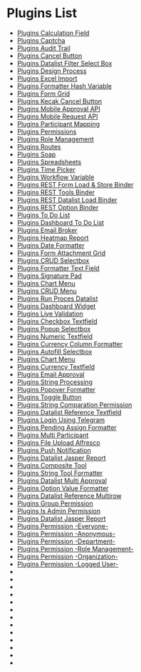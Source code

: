 # Plugins List
- [Plugins Calculation Field](https://kinnara-digital-studio.github.io/kecak-workflow/#/PluginsList_CalculationField)
- [Plugins Captcha](https://kinnara-digital-studio.github.io/kecak-workflow/#/pluginsList_Captcha)
- [Plugins Audit Trail](https://kinnara-digital-studio.github.io/kecak-workflow/#/PluginsList_auditTrail)
- [Plugins Cancel Button](https://kinnara-digital-studio.github.io/kecak-workflow/#/PluginsList_cancelButton)
- [Plugins Datalist Filter Select Box](https://kinnara-digital-studio.github.io/kecak-workflow/#/pluginsList_datalistFilter_selectBox)
- [Plugins Design Process](https://kinnara-digital-studio.github.io/kecak-workflow/#/PluginsList_DesignProcess)
- [Plugins Excel Import](https://kinnara-digital-studio.github.io/kecak-workflow/#/PluginsList_excelImport)
- [Plugins Formatter Hash Variable](https://kinnara-digital-studio.github.io/kecak-workflow/#/PluginsList_FormatterHashVariable)
- [Plugins Form Grid](https://kinnara-digital-studio.github.io/kecak-workflow/#/PluginsList_formGrid)
- [Plugins Kecak Cancel Button](https://kinnara-digital-studio.github.io/kecak-workflow/#/pluginsList_kecakCancelButton)
- [Plugins Mobile Approval API](https://kinnara-digital-studio.github.io/kecak-workflow/#/pluginsList_mobileApprovalAPI)
- [Plugins Mobile Request API](https://kinnara-digital-studio.github.io/kecak-workflow/#/pluginsList_mobileRequestAPI)
- [Plugins Participant Mapping](https://kinnara-digital-studio.github.io/kecak-workflow/#/PluginsList_ParticipantMapping)
- [Plugins Permissions](https://kinnara-digital-studio.github.io/kecak-workflow/#/pluginsList_permissions)
- [Plugins Role Management](https://kinnara-digital-studio.github.io/kecak-workflow/#/PluginsList_RoleManagement)
- [Plugins Routes](https://kinnara-digital-studio.github.io/kecak-workflow/#/PluginsList_Routes)
- [Plugins Soap](https://kinnara-digital-studio.github.io/kecak-workflow/#/pluginsList_soap)
- [Plugins Spreadsheets](https://kinnara-digital-studio.github.io/kecak-workflow/#/pluginsList_spreadsheets)
- [Plugins Time Picker](https://kinnara-digital-studio.github.io/kecak-workflow/#/pluginsList_timePicker)
- [Plugins Workflow Variable](https://kinnara-digital-studio.github.io/kecak-workflow/#/PluginsList_WorkflowVariable)
- [Plugins REST Form Load & Store Binder](https://kinnara-digital-studio.github.io/kecak-workflow/#/pluginsList_RestAPIForm)
- [Plugins REST Tools Binder](https://kinnara-digital-studio.github.io/kecak-workflow/#/pluginsList_RestAPIToolBinder)
- [Plugins REST Datalist Load Binder](https://kinnara-digital-studio.github.io/kecak-workflow/#/pluginsList_RestAPIDatalist)
- [Plugins REST Option Binder](https://kinnara-digital-studio.github.io/kecak-workflow/#/pluginsList_RestAPIOptionBinder)
- [Plugins To Do List](https://kinnara-digital-studio.github.io/kecak-workflow/#/pluginslist_todolist)
- [Plugins Dashboard To Do List](https://kinnara-digital-studio.github.io/kecak-workflow/#/pluginsList_dashboardTodolist)
- [Plugins Email Broker](https://kinnara-digital-studio.github.io/kecak-workflow/#/pluginsList_emailBroker)
- [Plugins Heatmap Report](https://kinnara-digital-studio.github.io/kecak-workflow/#/pluginsList_heatmapReport2)
- [Plugins Date Formatter](https://kinnara-digital-studio.github.io/kecak-workflow/#/pluginsList_dateFormatter)
- [Plugins Form Attachment Grid](https://kinnara-digital-studio.github.io/kecak-workflow/#/pluginsList_formAttachmentGrid)
- [Plugins CRUD Selectbox](https://kinnara-digital-studio.github.io/kecak-workflow/#/pluginsList_crudSelectbox)
- [Plugins Formatter Text Field](https://kinnara-digital-studio.github.io/kecak-workflow/#/pluginsList_formatterTextfield)
- [Plugins Signature Pad](https://kinnara-digital-studio.github.io/kecak-workflow/#/pluginsList_signaturePad)
- [Plugins Chart Menu](https://kinnara-digital-studio.github.io/kecak-workflow/#/pluginsList_chartMenu)
- [Plugins CRUD Menu](https://kinnara-digital-studio.github.io/kecak-workflow/#/pluginsList_crudMenu)
- [Plugins Run Proces Datalist](https://kinnara-digital-studio.github.io/kecak-workflow/#/pluginsList_runProcessDatalist)
- [Plugins Dashboard Widget](https://kinnara-digital-studio.github.io/kecak-workflow/#/pluginsList_dashboardWidget)
- [Plugins Live Validation](https://kinnara-digital-studio.github.io/kecak-workflow/#/pluginsList_liveValidation)
- [Plugins Checkbox Textfield](https://kinnara-digital-studio.github.io/kecak-workflow/#/pluginsList_checkboxTextfield)
- [Plugins Popup Selectbox](https://kinnara-digital-studio.github.io/kecak-workflow/#/pluginsList_popupSelectbox)
- [Plugins Numeric Textfield](https://kinnara-digital-studio.github.io/kecak-workflow/#/pluginsList_numericTextField)
- [Plugins Currency Column Formatter](https://kinnara-digital-studio.github.io/kecak-workflow/#/pluginsList_currencyColumnFormatter)
- [Plugins Autofill Selectbox](https://kinnara-digital-studio.github.io/kecak-workflow/#/PluginsList_autoFillSelectBox)
- [Plugins Chart Menu](https://kinnara-digital-studio.github.io/kecak-workflow/#/PluginsList_chartMenu)
- [Plugins Currency Textfield](https://kinnara-digital-studio.github.io/kecak-workflow/#/PluginsList_currencyTextfield)
- [Plugins Email Approval](https://kinnara-digital-studio.github.io/kecak-workflow/#/pluginsList_emailApproval)
- [Plugins String Processing](https://kinnara-digital-studio.github.io/kecak-workflow/#/pluginsList_stringProcessing)
- [Plugins Popover Formatter](https://kinnara-digital-studio.github.io/kecak-workflow/#/pluginsList_popoverFormatter)
- [Plugins Toggle Button](https://kinnara-digital-studio.github.io/kecak-workflow/#/pluginsList_toggleButton)
- [Plugins String Comparation Permission](https://kinnara-digital-studio.github.io/kecak-workflow/#/pluginsList_stringComparation)
- [Plugins Datalist Reference Textfield](https://kinnara-digital-studio.github.io/kecak-workflow/#/pluginsList_datalistReference)
- [Plugins Login Using Telegram](https://kinnara-digital-studio.github.io/kecak-workflow/#/pluginsList_loginTelegram)
- [Plugins Pending Assign Formatter](https://kinnara-digital-studio.github.io/kecak-workflow/#/pluginsList_pendingAssignFormatter)
- [Plugins Multi Participant](https://kinnara-digital-studio.github.io/kecak-workflow/#/pluginsList_multiParticipant)
- [Plugins File Upload Alfresco](https://kinnara-digital-studio.github.io/kecak-workflow/#/pluginsList_alfresco)
- [Plugins Push Notification](https://kinnara-digital-studio.github.io/kecak-workflow/#/pluginsList_pushNotification)
- [Plugins Datalist Jasper Report](https://kinnara-digital-studio.github.io/kecak-workflow/#/pluginsList_datalistJasperReport)
- [Plugins Composite Tool](https://kinnara-digital-studio.github.io/kecak-workflow/#/pluginsList_compositeTool)
- [Plugins String Tool Formatter](https://kinnara-digital-studio.github.io/kecak-workflow/#/pluginsList_stringToolsFormatter)
- [Plugins Datalist Multi Approval](https://kinnara-digital-studio.github.io/kecak-workflow/#/pluginsList_datalistMultiApproval)
- [Plugins Option Value Formatter](https://kinnara-digital-studio.github.io/kecak-workflow/#/pluginsList_optionValueFormatter)
- [Plugins Datalist Reference Multirow](https://kinnara-digital-studio.github.io/kecak-workflow/#/pluginsList_datalistReferenceMultirow)
- [Plugins Group Permission](https://kinnara-digital-studio.github.io/kecak-workflow/#/pluginsList_permissionGroup)
- [Plugins Is Admin Permission](https://kinnara-digital-studio.github.io/kecak-workflow/#/pluginsList_permissionIsAdmin)
- [Plugins Datalist Jasper Report](https://kinnara-digital-studio.github.io/kecak-workflow/#/pluginsList_datalistJasperReport)
- [Plugins Permission -Everyone-](https://kinnara-digital-studio.github.io/kecak-workflow/#/pluginsList_permissionEveryone)
- [Plugins Permission -Anonymous-](https://kinnara-digital-studio.github.io/kecak-workflow/#/pluginsList_permissionAnonymous)
- [Plugins Permission -Department-](https://kinnara-digital-studio.github.io/kecak-workflow/#/pluginsList_permissionDepartment)
- [Plugins Permission -Role Management-](https://kinnara-digital-studio.github.io/kecak-workflow/#/pluginsList_permissionRoleManagement)
- [Plugins Permission -Organization-](https://kinnara-digital-studio.github.io/kecak-workflow/#/pluginsList_permissionOrganization)
- [Plugins Permission -Logged User-](https://kinnara-digital-studio.github.io/kecak-workflow/#/pluginsList_permissionLoggedUser)
- [](https://kinnara-digital-studio.github.io/kecak-workflow/#/pluginsList_)
- [](https://kinnara-digital-studio.github.io/kecak-workflow/#/pluginsList_)
- [](https://kinnara-digital-studio.github.io/kecak-workflow/#/pluginsList_)
- [](https://kinnara-digital-studio.github.io/kecak-workflow/#/pluginsList_)
- [](https://kinnara-digital-studio.github.io/kecak-workflow/#/pluginsList_)
- [](https://kinnara-digital-studio.github.io/kecak-workflow/#/pluginsList_)
- [](https://kinnara-digital-studio.github.io/kecak-workflow/#/pluginsList_)
- [](https://kinnara-digital-studio.github.io/kecak-workflow/#/pluginsList_)
- [](https://kinnara-digital-studio.github.io/kecak-workflow/#/pluginsList_)
- [](https://kinnara-digital-studio.github.io/kecak-workflow/#/pluginsList_)
- [](https://kinnara-digital-studio.github.io/kecak-workflow/#/pluginsList_)
- [](https://kinnara-digital-studio.github.io/kecak-workflow/#/pluginsList_)
- [](https://kinnara-digital-studio.github.io/kecak-workflow/#/pluginsList_)
